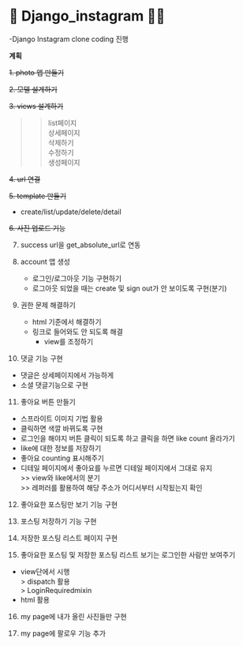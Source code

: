 <h1>📱 Django_instagram 👩‍💻</h1>

-Django Instagram clone coding 진행

<b>계획</b>

~~1. photo 앱 만들기~~

~~2. 모델 설계하기~~

~~3. views 설계하기~~
>> list페이지   
>> 상세페이지   
>> 삭제하기   
>> 수정하기   
>>  생성페이지   
 
~~4. url 연결~~

~~5. template 만들기~~ 
   * create/list/update/delete/detail
   
~~6. 사진 업로드 기능~~  

7. success url을 get_absolute_url로 연동   

8. account 앱 생성 
   * 로그인/로그아웃 기능 구현하기   
   * 로그아웃 되었을 때는 create 및 sign out가 안 보이도록 구현(분기)      
 
9. 권한 문제 해결하기   
   * html 기준에서 해결하기   
   * 링크로 들어와도 안 되도록 해결       
       + view를 조정하기   
    
10. 댓글 기능 구현   
   * 댓글은 상세페이지에서 가능하게   
   * 소셜 댓글기능으로 구현      
 
11. 좋아요 버튼 만들기   
   * 스프라이트 이미지 기법 활용         
   * 클릭하면 색깔 바뀌도록 구현      
   * 로그인을 해야지 버튼 클릭이 되도록 하고 클릭을 하면 like count 올라가기   
   * like에 대한 정보를 저장하기   
   *  좋아요 counting 표시해주기   
   *  디테일 페이지에서 좋아요를 누르면 디테일 페이지에서 그대로 유지      
    >> view와 like에서의 분기   
    >> 레퍼러를 활용하여 해당 주소가 어디서부터 시작됬는지 확인      
    
12. 좋아요한 포스팅만 보기 기능 구현      

13. 포스팅 저장하기 기능 구현      

14. 저장한 포스팅 리스트 페이지 구현   

15. 좋아요한 포스팅 및 저장한 포스팅 리스트 보기는 로그인한 사람만 보여주기   
   *  view단에서 시행   
    > dispatch 활용   
    > LoginRequiredmixin   
   * html 활용   
 
16. my page에 내가 올린 사진들만 구현   

17. my page에 팔로우 기능 추가      
